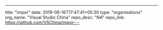 ---
title: "impor"
date: 2019-06-16T17:47:41+05:30
type: "organisations"
org_name: "Visual Studio China"
repo_desc: "NA"
repo_link: https://github.com/VSChina/impor---